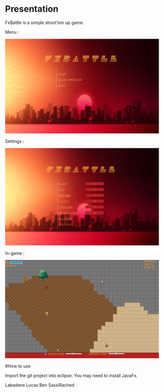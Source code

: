 # Presentation

FxBattle is a simple shoot'em up game.

Menu :

![Menu](Menu.PNG)

Settings :

![Setting](settings.PNG)

In-game :

![In-Game](in-game.PNG)

#How to use

Import the git project into eclipse.
You may need to install JavaFx.


Labadens Lucas
Ben SassiRached
